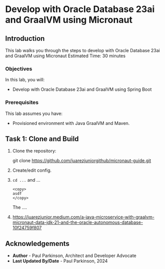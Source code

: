 # Develop with Oracle Database 23ai and GraalVM using Micronaut

## Introduction

This lab walks you through the steps to develop with Oracle Database 23ai and GraalVM using Micronaut
Estimated Time: 30 minutes

### Objectives

In this lab, you will:
- Develop with Oracle Database 23ai and GraalVM using Spring Boot

### Prerequisites

This lab assumes you have:
- Provisioned environment with Java GraalVM and Maven.


## Task 1: Clone and Build

1. Clone the repository:

   git clone https://github.com/juarezjuniorgithub/micronaut-guide.git

2. Create/edit config.

3. `cd ...` and ...

    ```
    <copy>
   asdf
    </copy>
    ```

   The ....

4. https://juarezjunior.medium.com/a-java-microservice-with-graalvm-micronaut-data-jdk-21-and-the-oracle-autonomous-database-10f24759f807



## Acknowledgements
* **Author** - Paul Parkinson, Architect and Developer Advocate
* **Last Updated By/Date** - Paul Parkinson, 2024
